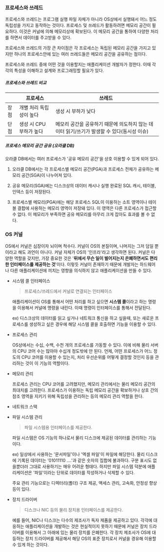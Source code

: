 ### 프로세스와 쓰레드

프로세스와 쓰레드는 프로그램 실행 파일 자체가 아니라 OS상에서 실행돼서 어느 정도 독립성을 가지고 동작하는 것이다.
프로세스 및 쓰레드가 활동하려면 메모리 공간이 필요하다. 이것은 커널에 의해 메모리상에 확보된다. 이 메모리 공간을 통하여 다양한 처리를 하면서 데이터를 주고받을 수 있다.

프로세스와 쓰레드의 가장 큰 차이점은 각 프로세스는 독립된 메모리 공간을 가지고 있지만 하나의 프로세스안에 있는 여러 쓰레드들은 메모리 공간을 공유하는 점이다.

프로세스와 쓰레드 중에 어떤 것을 이용할지는 애플리케이션 개발자가 정한다. 이때 각각의 특성을 이해하고 설계와 프로그래밍할 필요가 있다.

##### 프로세스와 쓰레드 비교

|   |  프로세스  |  쓰레드 |
| --- | --- | ----|
|장점 | 개별 처리 독립성이 높다 | 생성 시 부하가 낮다 |
|단점 | 생성 시 CPU 부하가 높다 | 메모리 공간을 공유하기 때문에 의도하지 않는 데이터 읽기/쓰기가 발생할 수 있다(동시성 이슈) |

##### 프로세스 메모리 공간 공유 (오라클 DB)

오라클 DB에서는 여러 프로세스가 '공유 메모리 공간'을 상호 이용할 수 있게 되어 있다.

1. 오라클 DB에서는 각 프로세스별 메모리 공간(PGA)과 프로세스 전체가 공유하는 메모리 공간(SGA)이 나누어져 있다.

2. 공유 메모리(SGA)에는 디스크상의 데이터 캐시나 실행 완료된 SQL 캐시, 테이블, 인덱스 등이 저장된다.

3. 프로세스별 메모리(PGA)에는 해당 프로세스 SQL이 이용하는 소트 영역이나 테이블 결합에 사용하는 메모리 영역이 저장돼 있다. 이 영역은 다른 프로세스가 접근할 수 없다. 이 메모리가 부족하면 공유 메모리를 아무리 크게 잡아도 효과를 볼 수 없다.

### OS 커널

OS에서 커널은 심장이자 뇌이며 척수다. 커널이 OS의 본질이며, 나머지는 그저 덤일 뿐이라고 해도 과언이 아니다. 커널 자체가 OS의 '인프라'라고 생각하면 된다.
커널은 다양한 역할을 갖지만, 가장 중요한 것은 '**뒤에서 무슨 일이 벌어지는지 은폐하면서도 편리한 인터페이스를 제공하는 것**'이다. 이렇듯 커널이 존재하기 때문에 개발자는 하드웨어나 다른 애플리케이션에 끼치는 영향을 의식하지 않고 애플리케이션을 만들 수 있다.


- 시스템 콜 인터페이스

    > 프로세스/쓰레드에서 커널로 연결되는 인터페이스
    
    애플리케이션이 OS를 통해서 어떤 처리를 하고 싶으면 **시스템 콜**이라고 하는 명령을 이용해서 커널에 명령을 내린다. 이때 명령이 인터페이스를 통해서 전달된다.
    
    ex) 디스크상의 데이터를 읽고 싶거나 네트워크 통신을 하고 싶을때, 또는 새로운 프로세스를 생성하고 싶은 경우에 해당 시스템 콜을 호출하면 기능을 이용할 수 있다.
    

- 프로세스 관리

    OS상에서는 수십, 수백, 수천 개의 프로세스를 가동할 수 있다. 이에 비해 물리 서버의 CPU 코어 수는 많아야 수십개 정도밖에 안 된다.
    언제, 어떤 프로세스가 어느 정도의 CPU 코어를 이용할 수 있는지, 처리 우선순위를 어떻게 결정할 것인지 등을 관리하는 것이 이 기능의 역할이다.

- 메모리 관리

    프로세스 관리는 CPU 코어를 고려했지만, 메모리 관리에서는 물리 메모리 공간의 최대치를 고려한다. 프로세스가 이용하는 독립 메모리 공간을 확보하거나 상호 간의 참조 영역을 지키기 위해 독립성을 관리하는 등의 메모리 관리 역할을 한다.
 
- 네트워크 스택

- 파일 시스템 관리

    > 파일 시스템용 인터페이스를 제공한다.
             
   파일 시스템은 OS 기능의 하나로서 물리 디스크에 제공된 데이터를 관리하는 기능이다.
   
   ex) 일상에서 사용하는 '문서파일'이나 '엑셀 파일'이 파일에 해당한다. 물리 디스크에 기록된 데이터는 '01011110 ....'과 같은 숫자의 집합에 불과하다. 구분 표시도 없을뿐더러 그대로 사용하기는 매우 어려운 형태다.
   하지만 파일 시스템 덕분에 애플리케이션은 '파일'이라는 단위로 데이터를 작성하거나 삭제할 수 있다.
   
   주요 관리 기능으로는 디렉터리(폴더) 구조 제공, 액세스 관리, 고속화, 안정성 향상 등이 있다.
   


- 장치 드라이버

    > 디스크나 NIC 등의 물리 장치용 인터페이스를 제공한다.
    
    예를 들어, NIC나 디스크는 다수의 제조사가 독자 제품을 제공하고 있다. 각각에 대응하는 애플리케이션을 개발하는 것은 현실적이지 못하기 때문에 커널은 장치 드라이버를 이용해서 그 아래에 있는 물리 장치를 은폐한다.
    각 장치 제조사가 OS에 대등하는 장치 드라이버를 제공해서 해당 OS의 표준 장치로서 커널을 경유해 이용할 수 있게 하는 것이다.